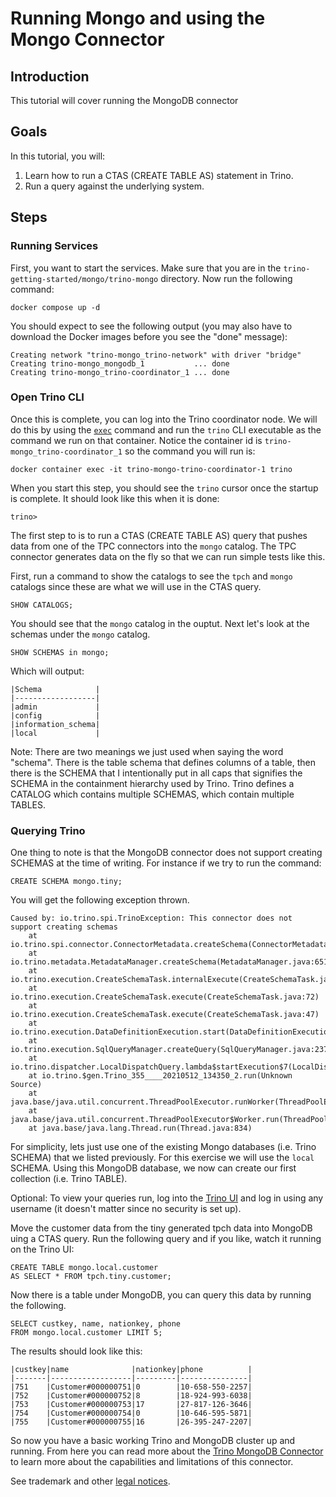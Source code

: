 # Running Mongo and using the Mongo Connector

## Introduction 
This tutorial will cover running the MongoDB connector

## Goals
In this tutorial, you will:
 1. Learn how to run a CTAS (CREATE TABLE AS) statement in Trino.
 2. Run a query against the underlying system.
 
## Steps

### Running Services

First, you want to start the services. Make sure that you are in the 
`trino-getting-started/mongo/trino-mongo` directory. Now run the following
command:

```
docker compose up -d
```

You should expect to see the following output (you may also have to download
the Docker images before you see the "done" message):

```
Creating network "trino-mongo_trino-network" with driver "bridge"
Creating trino-mongo_mongodb_1           ... done
Creating trino-mongo_trino-coordinator_1 ... done

```

### Open Trino CLI

Once this is complete, you can log into the Trino coordinator node. We will
do this by using the [`exec`](https://docs.docker.com/engine/reference/commandline/exec/)
command and run the `trino` CLI executable as the command we run on that
container. Notice the container id is `trino-mongo_trino-coordinator_1` so the
command you will run is:

```
docker container exec -it trino-mongo-trino-coordinator-1 trino
```

When you start this step, you should see the `trino` cursor once the startup
is complete. It should look like this when it is done:
```
trino>
```
 
The first step to is to run a CTAS (CREATE TABLE AS) query that pushes data from
one of the TPC connectors into the `mongo` catalog. The TPC connector generates 
data on the fly so that we can run simple tests like this.

First, run a command to show the catalogs to see the `tpch` and `mongo` catalogs
since these are what we will use in the CTAS query.

```
SHOW CATALOGS;
```

You should see that the `mongo` catalog in the ouptut. Next let's look at the
schemas under the `mongo` catalog.

```
SHOW SCHEMAS in mongo;
```

Which will output:

```
|Schema            |
|------------------|
|admin             |
|config            |
|information_schema|
|local             |

```

Note: There are two meanings we just used when saying the word "schema".
There is the table schema that defines columns of a table, then there is the
SCHEMA that I intentionally put in all caps that signifies the SCHEMA in the
containment hierarchy used by Trino. Trino defines a CATALOG which contains
multiple SCHEMAS, which contain multiple TABLES. 


### Querying Trino

One thing to note is that the MongoDB connector does not support creating 
SCHEMAS at the time of writing. For instance if we try to run the command:

```
CREATE SCHEMA mongo.tiny;
```

You will get the following exception thrown.

```
Caused by: io.trino.spi.TrinoException: This connector does not support creating schemas
	at io.trino.spi.connector.ConnectorMetadata.createSchema(ConnectorMetadata.java:250)
	at io.trino.metadata.MetadataManager.createSchema(MetadataManager.java:651)
	at io.trino.execution.CreateSchemaTask.internalExecute(CreateSchemaTask.java:105)
	at io.trino.execution.CreateSchemaTask.execute(CreateSchemaTask.java:72)
	at io.trino.execution.CreateSchemaTask.execute(CreateSchemaTask.java:47)
	at io.trino.execution.DataDefinitionExecution.start(DataDefinitionExecution.java:170)
	at io.trino.execution.SqlQueryManager.createQuery(SqlQueryManager.java:237)
	at io.trino.dispatcher.LocalDispatchQuery.lambda$startExecution$7(LocalDispatchQuery.java:143)
	at io.trino.$gen.Trino_355____20210512_134350_2.run(Unknown Source)
	at java.base/java.util.concurrent.ThreadPoolExecutor.runWorker(ThreadPoolExecutor.java:1128)
	at java.base/java.util.concurrent.ThreadPoolExecutor$Worker.run(ThreadPoolExecutor.java:628)
	at java.base/java.lang.Thread.run(Thread.java:834)

```

For simplicity, lets just use one of the existing Mongo databases (i.e. Trino
SCHEMA) that we listed previously. For this exercise we will use the `local` 
SCHEMA. Using this MongoDB database, we now can create our first collection 
(i.e. Trino TABLE).

Optional: To view your queries run, log into the 
[Trino UI](http://localhost:8080) and log in using any username (it doesn't
 matter since no security is set up).

Move the customer data from the tiny generated tpch data into MongoDB uing a 
CTAS query. Run the following query and if you like, watch it running on the 
Trino UI:

```
CREATE TABLE mongo.local.customer
AS SELECT * FROM tpch.tiny.customer;
```

Now there is a table under MongoDB, you can query this data by running the
following.

```
SELECT custkey, name, nationkey, phone 
FROM mongo.local.customer LIMIT 5;
```

The results should look like this:
```
|custkey|name              |nationkey|phone          |
|-------|------------------|---------|---------------|
|751    |Customer#000000751|0        |10-658-550-2257|
|752    |Customer#000000752|8        |18-924-993-6038|
|753    |Customer#000000753|17       |27-817-126-3646|
|754    |Customer#000000754|0        |10-646-595-5871|
|755    |Customer#000000755|16       |26-395-247-2207|
```

So now you have a basic working Trino and MongoDB cluster up and running. From
here you can read more about the 
[Trino MongoDB Connector](https://trino.io/docs/current/connector/mongodb.html) 
to learn more about the capabilities and limitations of this connector.

See trademark and other [legal notices](https://trino.io/legal.html).
